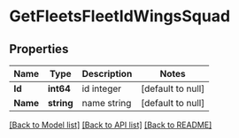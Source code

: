 # GetFleetsFleetIdWingsSquad

## Properties
Name | Type | Description | Notes
------------ | ------------- | ------------- | -------------
**Id** | **int64** | id integer | [default to null]
**Name** | **string** | name string | [default to null]

[[Back to Model list]](../README.md#documentation-for-models) [[Back to API list]](../README.md#documentation-for-api-endpoints) [[Back to README]](../README.md)


